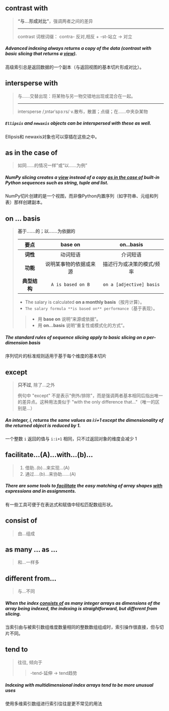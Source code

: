 ## contrast with

> **“与…形成对比”**，强调两者之间的差异
>
> ---
>
> contrast	词根词缀： contra- 反对,相反 + -st-站立 → 对立

##### Advanced indexing always returns a *copy* of the data (**contrast with** basic slicing that returns a [view](https://numpy.org/doc/2.0/glossary.html#term-view)).

高级索引总是返回数据的一个副本（与返回视图的基本切片形成对比）。

## intersperse with

> 与……交替出现：将某物与另一物交错地出现或混合在一起。
>
> ---
>
> intersperse	/ˌɪntərˈspɜːrs/   v.散布，散置；点缀；在……中夹杂某物

#####  `Ellipsis` and `newaxis` objects can **be interspersed with** these as well.

Ellipsis和  newaxis对象也可以穿插在这些之中。

## as in the case of

>  如同……的情况一样”或“以……为例”

##### NumPy slicing creates a [view](https://numpy.org/doc/2.0/glossary.html#term-view) instead of a copy **<u>as in the case of</u>** built-in Python sequences such as string, tuple and list. 

NumPy切片创建的是一个视图，而非像Python内置序列（如字符串、元组和列表）那样创建副本。

## on ... basis

> **基于......的；以......为依据的**
>
> |     要点     |        base on         |        on...basis         |
> | :----------: | :--------------------: | :-----------------------: |
> |   **词性**   |        动词短语        |         介词短语          |
> |   **功能**   | 说明某事物的依据或来源 | 描述行为或决策的模式/频率 |
> | **典型结构** |   `A is based on B`    | `on a [adjective] basis`  |
>
> - The salary is calculated **on a monthly basis**（按月计算）。
> - `The salary formula **is based on** performance`（基于表现）。
>
> > - 用 **base on** 说明“来源或依据”。
> > - 用 **on...basis** 说明“重复性或模式化的方式”。

##### The standard rules of sequence slicing apply to basic slicing **on** a per-dimension **basis**

序列切片的标准规则适用于基于每个维度的基本切片

## except

> **只不过**, 除了...之外
>
> 例句中 "except" 不是表示"例外/排除"，而是强调两者基本相同后指出唯一的差异点。这种用法类似于 "with the only difference that..."（唯一的区别是...）

##### An integer, i, returns the same values as i:i+1 **except** the dimensionality of the returned object is reduced by 1. 

一个整数 `i` 返回的值与 `i:i+1` 相同，只不过返回对象的维度会减少 1

## facilitate...(A)...with...(b)...

> 1. 借助..(b)…来实现…(A)
> 2. 通过….(b)…来协助……(A)

##### There are some tools to **<u>facilitate</u>** the easy matching of array shapes <u>**with**</u> expressions and in assignments.

有一些工具可便于在表达式和赋值中轻松匹配数组形状。

## consist of 

> 由...组成

## as many ... as ...

> 和...一样多

## different from...

> 与...不同

##### When the index <u>consists of</u> **as many** integer arrays **as** dimensions of the array being indexed, the indexing is straightforward, but **different from** slicing.

当索引由与被索引数组维度数量相同的整数数组组成时，索引操作很直接，但与切片不同。

## tend to

> 往往, 倾向于
>
> > -tend-延伸 → tend趋势

##### Indexing with multidimensional index arrays **tend to** be more unusual uses

使用多维索引数组进行索引往往是更不常见的用法
